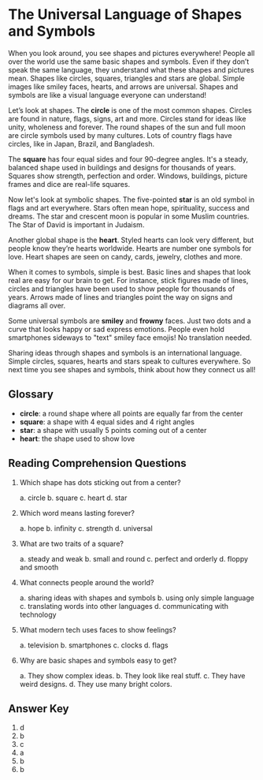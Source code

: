 # The Universal Language of Shapes and Symbols

When you look around, you see shapes and pictures everywhere! People all over the world use the same basic shapes and symbols. Even if they don’t speak the same language, they understand what these shapes and pictures mean. Shapes like circles, squares, triangles and stars are global. Simple images like smiley faces, hearts, and arrows are universal. Shapes and symbols are like a visual language everyone can understand!

Let’s look at shapes. The **circle** is one of the most common shapes. Circles are found in nature, flags, signs, art and more. Circles stand for ideas like unity, wholeness and forever. The round shapes of the sun and full moon are circle symbols used by many cultures. Lots of country flags have circles, like in Japan, Brazil, and Bangladesh.

The **square** has four equal sides and four 90-degree angles. It's a steady, balanced shape used in buildings and designs for thousands of years. Squares show strength, perfection and order. Windows, buildings, picture frames and dice are real-life squares.

Now let's look at symbolic shapes. The five-pointed **star** is an old symbol in flags and art everywhere. Stars often mean hope, spirituality, success and dreams. The star and crescent moon is popular in some Muslim countries. The Star of David is important in Judaism.

Another global shape is the **heart**. Styled hearts can look very different, but people know they’re hearts worldwide. Hearts are number one symbols for love. Heart shapes are seen on candy, cards, jewelry, clothes and more.

When it comes to symbols, simple is best. Basic lines and shapes that look real are easy for our brain to get. For instance, stick figures made of lines, circles and triangles have been used to show people for thousands of years. Arrows made of lines and triangles point the way on signs and diagrams all over.

Some universal symbols are **smiley** and **frowny** faces. Just two dots and a curve that looks happy or sad express emotions. People even hold smartphones sideways to "text" smiley face emojis! No translation needed.

Sharing ideas through shapes and symbols is an international language. Simple circles, squares, hearts and stars speak to cultures everywhere. So next time you see shapes and symbols, think about how they connect us all!

## Glossary

- **circle**: a round shape where all points are equally far from the center
- **square**: a shape with 4 equal sides and 4 right angles
- **star**: a shape with usually 5 points coming out of a center
- **heart**: the shape used to show love

## Reading Comprehension Questions

1. Which shape has dots sticking out from a center?

   a. circle
   b. square
   c. heart
   d. star

2. Which word means lasting forever?

   a. hope
   b. infinity
   c. strength
   d. universal

3. What are two traits of a square?

   a. steady and weak
   b. small and round
   c. perfect and orderly
   d. floppy and smooth

4. What connects people around the world?

   a. sharing ideas with shapes and symbols
   b. using only simple language
   c. translating words into other languages
   d. communicating with technology

5. What modern tech uses faces to show feelings?

   a. television
   b. smartphones
   c. clocks
   d. flags

6. Why are basic shapes and symbols easy to get?

   a. They show complex ideas.
   b. They look like real stuff.
   c. They have weird designs.
   d. They use many bright colors.

## Answer Key

1. d
2. b
3. c
4. a
5. b
6. b

